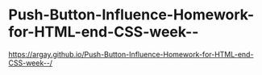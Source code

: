 # Push-Button-Influence-Homework-for-HTML-end-CSS-week--
https://argay.github.io/Push-Button-Influence-Homework-for-HTML-end-CSS-week--/
